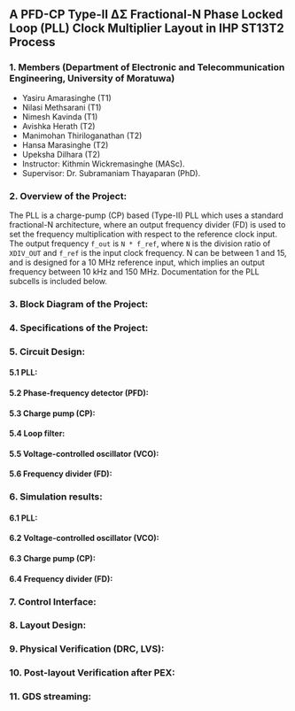 ## A PFD-CP Type-II ∆Σ Fractional-N Phase Locked Loop (PLL) Clock Multiplier Layout in IHP ST13T2 Process

### 1. Members (Department of Electronic and Telecommunication Engineering, University of Moratuwa)

- Yasiru Amarasinghe (T1)
- Nilasi Methsarani (T1)
- Nimesh Kavinda (T1)
- Avishka Herath (T2)
- Manimohan Thiriloganathan (T2)
- Hansa Marasinghe (T2)
- Upeksha Dilhara (T2)
- Instructor: Kithmin Wickremasinghe (MASc).
- Supervisor: Dr. Subramaniam Thayaparan (PhD).

### 2. Overview of the Project:

The PLL is a charge-pump (CP) based (Type-II) PLL which uses a standard fractional-N architecture, where an output frequency divider (FD) is used to set the frequency multiplication with respect to the reference clock input. The output frequency `f_out` is `N * f_ref`, where `N` is the division ratio of `XDIV_OUT` and `f_ref` is the input clock frequency. N can be between 1 and 15, and is designed for a 10 MHz reference input, which implies an output frequency between 10 kHz and 150 MHz. Documentation for the PLL subcells is included below.

### 3. Block Diagram of the Project:

### 4. Specifications of the Project:

### 5. Circuit Design:

#### 5.1 PLL:

#### 5.2 Phase-frequency detector (PFD):

#### 5.3 Charge pump (CP):

#### 5.4 Loop filter:

#### 5.5 Voltage-controlled oscillator (VCO):

#### 5.6 Frequency divider (FD):

### 6. Simulation results:

#### 6.1 PLL:

#### 6.2 Voltage-controlled oscillator (VCO):

#### 6.3 Charge pump (CP):

#### 6.4 Frequency divider (FD):

### 7. Control Interface:

### 8. Layout Design:

### 9. Physical Verification (DRC, LVS):

### 10. Post-layout Verification after PEX:

### 11. GDS streaming:
